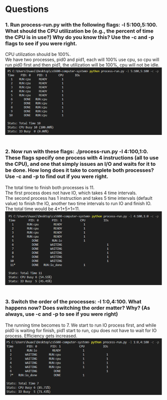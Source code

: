 # Questions  
### 1. Run process-run.py with the following flags: -l 5:100,5:100. What should the CPU utilization be (e.g., the percent of time the CPU is in use?) Why do you know this? Use the -c and -p flags to see if you were right.
CPU utilization should be 100%.  
We have two processes, pid0 and pid1, each will 100% use cpu, so cpu will run pid0 first and then pid1, the utilization will be 100%, cpu will not be idle.  
![q1](https://github.com/huaxing-w/cs5600-computer-system/blob/homework1/pic/q1.png)  
<br/>

### 2. Now run with these flags: ./process-run.py -l 4:100,1:0. These flags specify one process with 4 instructions (all to use the CPU), and one that simply issues an I/O and waits for it to be done. How long does it take to complete both processes? Use -c and -p to find out if you were right.  
The total time to finish both processes is 11.  
The first process does not have IO, which takes 4 time intervals.  
The second process has 1 instruction and takes 5 time intervals (default value) to finish the IO, another two time intervals to run IO and finish IO.  
The total time would be 4+1+5+1=11.  
![q2](https://github.com/huaxing-w/cs5600-computer-system/blob/homework1/pic/q2.png)  
<br/>

### 3. Switch the order of the processes: -l 1:0,4:100. What happens now? Does switching the order matter? Why? (As always, use -c and -p to see if you were right)  
The running time becomes to 7. 
We start to run IO process first, and while pid0 is waiting for finish, pid1 start to run, cpu does not have to wait for IO process. Efficiency gets increased.  
![q3](https://github.com/huaxing-w/cs5600-computer-system/blob/homework1/pic/q3.png)  
<br/>



